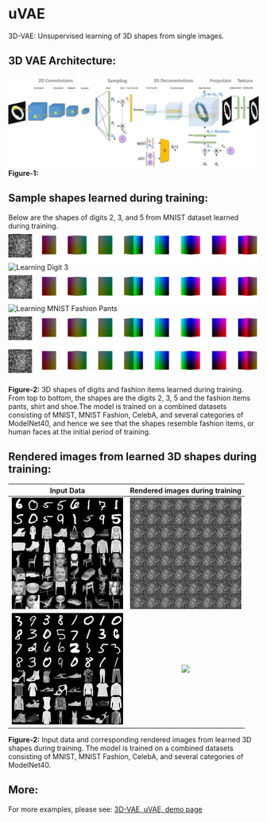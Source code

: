 # uVAE
3D-VAE: Unsupervised learning of 3D shapes from single images. 


## 3D VAE Architecture:
![_config.yml](./architecture/3dvae_architecture.png)
**Figure-1:**

## Sample shapes learned during training:

Below are the shapes of digits 2, 3, and 5 from MNIST dataset learned during training.
![Learning Digit 2](./ExampleResults/gif_files_showing_training/Digit_2_during_training.gif)
![Learning Digit 3](./ExampleResults/gif_files_showing_training/Digit_3_during_training.gif)
![Learning Digit 5](./ExampleResults/gif_files_showing_training/Digit_5_during_training.gif)
![Learning MNIST Fashion Pants](./ExampleResults/gif_files_showing_training/MNIST_Fashion_Pants_during_training.gif)
![Learning MNIST Fashion Shirt](./ExampleResults/gif_files_showing_training/MNIST_Fashion_Shirt_during_training.gif)
![Learning MNIST Fashion Shoe](./ExampleResults/gif_files_showing_training/MNIST_Fashion_Shoe_during_training.gif)

**Figure-2:**  3D shapes of digits and fashion items learned during training. From top to bottom, the shapes are the digits 2, 3, 5 and the fashion items pants, shirt and shoe.The model is trained on a combined datasets consisting of MNIST, MNIST Fashion, CelebA, and several categories of ModelNet40, and hence we see that the shapes resemble fashion items, or human faces at the initial period of training.



## Rendered images from learned 3D shapes during training:

|Input Data|Rendered images during training|
|:----------------------:|:--------------------------------:|
| ![](./ExampleResults/rendered_grid1/Corresponding_input_data.png) | ![](./ExampleResults/rendered_grid1/Rendered_Image_Grid_during_training_showing_items_from_all_datasets.gif) |
| ![](./ExampleResults/rendered_grid2/Corresponding_input_data.png) | ![](./ExampleResults/rendered_grid2/Rendered_Image_Grid_during_training_showing_only_MNIST_MNISTFashion_items.gif) |

**Figure-2:** Input data and corresponding rendered images from learned 3D shapes during training. The model is trained on a combined datasets consisting of MNIST, MNIST Fashion, CelebA, and several categories of ModelNet40.

## More:

For more examples, please see: [3D-VAE, uVAE, demo page](https://pilatracu.github.io/3dvae/ "3D-VAE demo page")   
